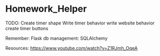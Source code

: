# Homework_Helper
TODO:
    Create timer shape
    Write timer behavior
    write website behavior
    create timer buttons

Remember:
    Flask db management: SQLAlchemy

Resources:
    https://www.youtube.com/watch?v=Z1RJmh_OqeA
